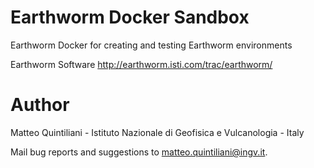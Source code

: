 # Earthworm Docker Sandbox

Earthworm Docker for creating and testing Earthworm environments

Earthworm Software http://earthworm.isti.com/trac/earthworm/

# Author

Matteo Quintiliani - Istituto Nazionale di Geofisica e Vulcanologia - Italy

Mail bug reports and suggestions to <matteo.quintiliani@ingv.it>.


